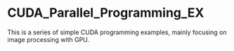 # CUDA_Parallel_Programming_EX

This is a series of simple CUDA programming examples, mainly focusing on image processing with GPU.
